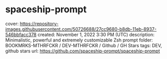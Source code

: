 # spaceship-prompt

cover: https://repository-images.githubusercontent.com/50726688/27cc9680-b8db-11eb-8937-546bbfacc378
created: November 1, 2022 3:30 PM (UTC)
description: Minimalistic, powerful and extremely customizable Zsh prompt
folder: BOOKMRKS-MTHRFCKR / DEV-MTHRFCKR / Github / GH Stars
tags: DEV, github stars
url: https://github.com/spaceship-prompt/spaceship-prompt